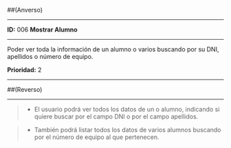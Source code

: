 ##(Anverso)*****ID:** 006 **Mostrar Alumno**---Poder ver toda la información de un alumno o varios buscando por su DNI, apellidos o número de equipo.   **Prioridad:** 2 ---##(Reverso)--->+  El usuario podrá ver todos los datos de un o alumno, indicando si quiere buscar por el campo DNI o por el campo apellidos.>+  También podrá listar todos los datos de varios alumnos buscando por el número de equipo al que pertenecen. 